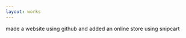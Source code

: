 ```yaml
---
layout: works
---
```


<p>made a website using github and added an online store using snipcart</p>

